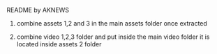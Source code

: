 README by AKNEWS

1. combine assets 1,2 and 3 in the main assets folder once extracted

2. combine video 1,2,3 folder and put inside the main video folder it is located inside assets 2 folder
